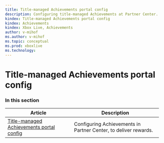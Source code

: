 ```yaml
---
title: Title-managed Achievements portal config
description: Configuring title-managed Achievements at Partner Center.
kindex: Title-managed Achievements portal config
kindex: Achievements
kindex: Xbox Live, Achievements
author: v-mihof
ms.author: v-mihof
ms.topic: conceptual
ms.prod: xboxlive
ms.technology: 
---
```


# Title-managed Achievements portal config


### In this section

| Article | Description |
|---------|-------------|
| [Title-managed Achievements portal config](live-achievements-tm-config.md) | Configuring Achievements in Partner Center, to deliver rewards. |
